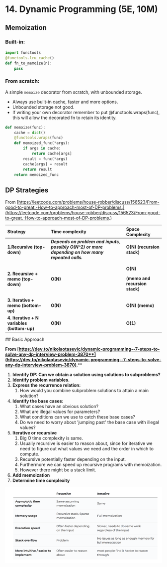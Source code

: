 # 14. Dynamic Programming \(5E, 10M\)

## Memoization 

### Built-in: 

```python
import functools
@functools.lru_cache()
def fn_to_memoize(n):
    pass
```

### From scratch:  

A simple `memoize` decorator from scratch, with unbounded storage.

* Always use built-in cache, faster and more options.  
* Unbounded storage not good. 
* If writing your own decorator remember to put @functools.wraps\(func\), this will allow the decorated fn to retain its identity.

```python
def memoize(func):
    cache = dict()
    @functools.wraps(func)
    def memoized_func(*args):
        if args in cache:
            return cache[args]
        result = func(*args)
        cache[args] = result
        return result
    return memoized_func
```

## DP Strategies

From [https://leetcode.com/problems/house-robber/discuss/156523/From-good-to-great.-How-to-approach-most-of-DP-problems.](https://leetcode.com/problems/house-robber/discuss/156523/From-good-to-great.-How-to-approach-most-of-DP-problems.) 

<table>
  <thead>
    <tr>
      <th style="text-align:left">Strategy</th>
      <th style="text-align:left">Time complexity</th>
      <th style="text-align:left">Space Complexity</th>
    </tr>
  </thead>
  <tbody>
    <tr>
      <td style="text-align:left"><b>1.Recursive (top-down)</b>
      </td>
      <td style="text-align:left"><em><b>Depends on problem and inputs, possibly O(N^2) or more depending on how many repeated calls. </b></em>
      </td>
      <td style="text-align:left"><b>O(N) (recursion stack)</b>
      </td>
    </tr>
    <tr>
      <td style="text-align:left"><b>2. Recursive + memo (top-down)</b>
      </td>
      <td style="text-align:left"><b>O(N)</b>
      </td>
      <td style="text-align:left">
        <p><b>O(N) </b>
        </p>
        <p><b>(memo and recursion stack)</b>
        </p>
      </td>
    </tr>
    <tr>
      <td style="text-align:left"><b>3. Iterative + memo (bottom-up)</b>
      </td>
      <td style="text-align:left"><b>O(N)</b>
      </td>
      <td style="text-align:left"><b>O(N) (memo)</b>
      </td>
    </tr>
    <tr>
      <td style="text-align:left"><b>4. Iterative + N variables (bottom-up)</b>
      </td>
      <td style="text-align:left"><b>O(N)</b>
      </td>
      <td style="text-align:left"><b>O(1)</b>
      </td>
    </tr>
  </tbody>
</table>## Basic Approach

**From** [**https://dev.to/nikolaotasevic/dynamic-programming--7-steps-to-solve-any-dp-interview-problem-3870**](https://dev.to/nikolaotasevic/dynamic-programming--7-steps-to-solve-any-dp-interview-problem-3870)**.** 

1. **Identify DP: Can we obtain a solution using solutions to subproblems?** 
2. **Identify problem variables.** 
3. **Express the recurrence relation:**  
   1. How would you combine subproblem solutions to attain a main solution? 
4. **Identify the base cases:** 
   1. What cases have an obvious solution? 
   2. What are illegal values for parameters? 
   3. What conditions can we use to catch these base cases? 
   4. Do we need to worry about 'jumping past' the base case with illegal values? 
5. **Iterative or recursive**
   1. Big O time complexity is same. 
   2. Usually recursive is easier to reason about, since for iterative we need to figure out what values we need and the order in which to compute. 
   3. Recursive potentially faster depending on the input. 
   4. Furthermore we can speed up recursive programs with memoization. 
   5. However there might be a stack limit. 
6. **Add memoization**
7. **Determine time complexity**

![](../../../.gitbook/assets/image%20%2813%29.png)

